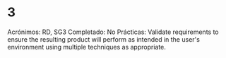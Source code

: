 # 3

Acrónimos: RD, SG3
Completado: No
Prácticas: Validate requirements to ensure the resulting product will perform as intended in the user's environment using multiple techniques as appropriate.
